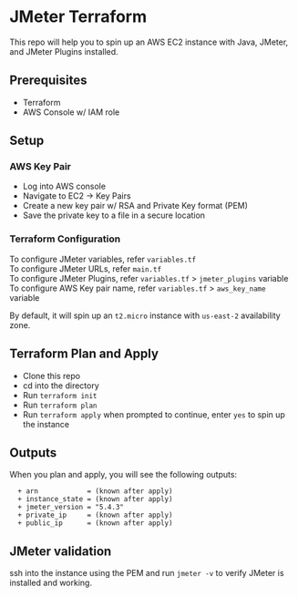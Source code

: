 # JMeter Terraform

This repo will help you to spin up an AWS EC2 instance with Java, JMeter, and JMeter Plugins installed.

## Prerequisites

* Terraform
* AWS Console w/ IAM role

## Setup

### AWS Key Pair

* Log into AWS console
* Navigate to EC2 -> Key Pairs
* Create a new key pair w/ RSA and Private Key format (PEM) 
* Save the private key to a file in a secure location

### Terraform Configuration

To configure JMeter variables, refer `variables.tf`  
To configure JMeter URLs, refer `main.tf`  
To configure JMeter Plugins, refer `variables.tf` > `jmeter_plugins` variable  
To configure AWS Key pair name, refer `variables.tf` > `aws_key_name` variable  

By default, it will spin up an `t2.micro` instance with `us-east-2` availability zone.

## Terraform Plan and Apply

* Clone this repo
* cd into the directory
* Run `terraform init`
* Run `terraform plan`
* Run `terraform apply` when prompted to continue, enter `yes` to spin up the instance

## Outputs

When you plan and apply, you will see the following outputs:

```
  + arn            = (known after apply)
  + instance_state = (known after apply)
  + jmeter_version = "5.4.3"
  + private_ip     = (known after apply)
  + public_ip      = (known after apply)
```

## JMeter validation

ssh into the instance using the PEM and run `jmeter -v` to verify JMeter is installed and working.